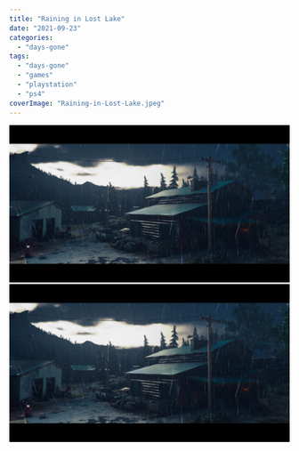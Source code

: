 ```yaml
---
title: "Raining in Lost Lake"
date: "2021-09-23"
categories: 
  - "days-gone"
tags: 
  - "days-gone"
  - "games"
  - "playstation"
  - "ps4"
coverImage: "Raining-in-Lost-Lake.jpeg"
---
```


[![](images/Raining-in-Lost-Lake.jpeg)](images/Raining-in-Lost-Lake.jpeg)
[![](images/Raining-in-Lost-Lake.jpeg)](images/Raining-in-Lost-Lake.jpeg)
